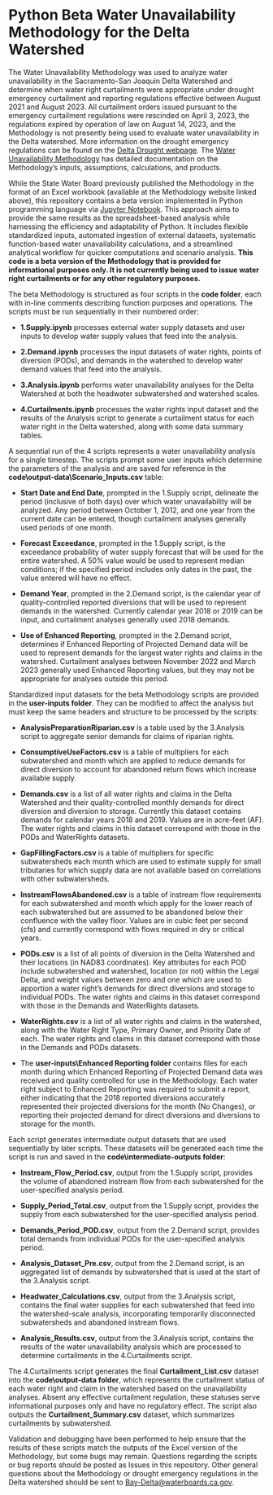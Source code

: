 # Python Beta Water Unavailability Methodology for the Delta Watershed 

The Water Unavailability Methodology was used to analyze water unavailability in the Sacramento-San Joaquin Delta Watershed and determine when water right curtailments were appropriate under drought emergency curtailment and reporting regulations effective between August 2021 and August 2023. All curtailment orders issued pursuant to the emergency curtailment regulations were rescinded on April 3, 2023, the regulations expired by operation of law on August 14, 2023, and the Methodology is not presently being used to evaluate water unavailability in the Delta watershed. More information on the drought emergency regulations can be found on the [Delta Drought webpage](https://www.waterboards.ca.gov/drought/delta/). The [Water Unavailability Methodology](https://www.waterboards.ca.gov/drought/delta/) has detailed documentation on the Methodology’s inputs, assumptions, calculations, and products. 

While the State Water Board previously published the Methodology in the format of an Excel workbook (available at the Methodology website linked above), this repository contains a beta version implemented in Python programming language via [Jupyter Notebook](https://jupyter.org/). This approach aims to provide the same results as the spreadsheet-based analysis while harnessing the efficiency and adaptability of Python. It includes flexible standardized inputs, automated ingestion of external datasets, systematic function-based water unavailability calculations, and a streamlined analytical workflow for quicker computations and scenario analysis. **This code is a beta version of the Methodology that is provided for informational purposes only. It is not currently being used to issue water right curtailments or for any other regulatory purposes.** 

The beta Methodology is structured as four scripts in the **code folder**, each with in-line comments describing function purposes and operations. The scripts must be run sequentially in their numbered order: 

* **1.Supply.ipynb** processes external water supply datasets and user inputs to develop water supply values that feed into the analysis. 

* **2.Demand.ipynb** processes the input datasets of water rights, points of diversion (PODs), and demands in the watershed to develop water demand values that feed into the analysis. 

* **3.Analysis.ipynb** performs water unavailability analyses for the Delta Watershed at both the headwater subwatershed and watershed scales. 

* **4.Curtailments.ipynb** processes the water rights input dataset and the results of the Analysis script to generate a curtailment status for each water right in the Delta watershed, along with some data summary tables. 

A sequential run of the 4 scripts represents a water unavailability analysis for a single timestep. The scripts prompt some user inputs which determine the parameters of the analysis and are saved for reference in the **code\output-data\Scenario_Inputs.csv** table: 

* **Start Date and End Date**, prompted in the 1.Supply script, delineate the period (inclusive of both days) over which water unavailability will be analyzed. Any period between October 1, 2012, and one year from the current date can be entered, though curtailment analyses generally used periods of one month. 

* **Forecast Exceedance**, prompted in the 1.Supply script, is the exceedance probability of water supply forecast that will be used for the entire watershed. A 50% value would be used to represent median conditions; if the specified period includes only dates in the past, the value entered will have no effect. 

* **Demand Year**, prompted in the 2.Demand script, is the calendar year of quality-controlled reported diversions that will be used to represent demands in the watershed. Currently calendar year 2018 or 2019 can be input, and curtailment analyses generally used 2018 demands. 

* **Use of Enhanced Reporting**, prompted in the 2.Demand script, determines if Enhanced Reporting of Projected Demand data will be used to represent demands for the largest water rights and claims in the watershed. Curtailment analyses between November 2022 and March 2023 generally used Enhanced Reporting values, but they may not be appropriate for analyses outside this period. 

Standardized input datasets for the beta Methodology scripts are provided in the **user-inputs folder**. They can be modified to affect the analysis but must keep the same headers and structure to be processed by the scripts: 

* **AnalysisPreparationRiparian.csv** is a table used by the 3.Analysis script to aggregate senior demands for claims of riparian rights. 

* **ConsumptiveUseFactors.csv** is a table of multipliers for each subwatershed and month which are applied to reduce demands for direct diversion to account for abandoned return flows which increase available supply. 

* **Demands.csv** is a list of all water rights and claims in the Delta Watershed and their quality-controlled monthly demands for direct diversion and diversion to storage. Currently this dataset contains demands for calendar years 2018 and 2019. Values are in acre-feet (AF). The water rights and claims in this dataset correspond with those in the PODs and WaterRights datasets. 

* **GapFillingFactors.csv** is a table of multipliers for specific subwatersheds each month which are used to estimate supply for small tributaries for which supply data are not available based on correlations with other subwatersheds. 

* **InstreamFlowsAbandoned.csv** is a table of instream flow requirements for each subwatershed and month which apply for the lower reach of each subwatershed but are assumed to be abandoned below their confluence with the valley floor. Values are in cubic feet per second (cfs) and currently correspond with flows required in dry or critical years. 

* **PODs.csv** is a list of all points of diversion in the Delta Watershed and their locations (in NAD83 coordinates). Key attributes for each POD include subwatershed and watershed, location (or not) within the Legal Delta, and weight values between zero and one which are used to apportion a water right’s demands for direct diversions and storage to individual PODs. The water rights and claims in this dataset correspond with those in the Demands and WaterRights datasets. 

* **WaterRights.csv** is a list of all water rights and claims in the watershed, along with the Water Right Type, Primary Owner, and Priority Date of each. The water rights and claims in this dataset correspond with those in the Demands and PODs datasets. 

* The **user-inputs\Enhanced Reporting folder** contains files for each month during which Enhanced Reporting of Projected Demand data was received and quality controlled for use in the Methodology. Each water right subject to Enhanced Reporting was required to submit a report, either indicating that the 2018 reported diversions accurately represented their projected diversions for the month (No Changes), or reporting their projected demand for direct diversions and diversions to storage for the month. 

Each script generates intermediate output datasets that are used sequentially by later scripts. These datasets will be generated each time the script is run and saved in the **code\intermediate-outputs folder**: 

* **Instream_Flow_Period.csv**, output from the 1.Supply script, provides the volume of abandoned instream flow from each subwatershed for the user-specified analysis period. 

* **Supply_Period_Total.csv**, output from the 1.Supply script, provides the supply from each subwatershed for the user-specified analysis period. 

* **Demands_Period_POD.csv**, output from the 2.Demand script, provides total demands from individual PODs for the user-specified analysis period. 

* **Analysis_Dataset_Pre.csv**, output from the 2.Demand script, is an aggregated list of demands by subwatershed that is used at the start of the 3.Analysis script. 

* **Headwater_Calculations.csv**, output from the 3.Analysis script, contains the final water supplies for each subwatershed that feed into the watershed-scale analysis, incorporating temporarily disconnected subwatersheds and abandoned instream flows. 

* **Analysis_Results.csv**, output from the 3.Analysis script, contains the results of the water unavailability analysis which are processed to determine curtailments in the 4.Curtailments script. 

The 4.Curtailments script generates the final **Curtailment_List.csv** dataset into the **code\output-data folder**, which represents the curtailment status of each water right and claim in the watershed based on the unavailability analyses. Absent any effective curtailment regulation, these statuses serve informational purposes only and have no regulatory effect. The script also outputs the **Curtailment_Summary.csv** dataset, which summarizes curtailments by subwatershed. 

Validation and debugging have been performed to help ensure that the results of these scripts match the outputs of the Excel version of the Methodology, but some bugs may remain. Questions regarding the scripts or bug reports should be posted as Issues in this repository. Other general questions about the Methodology or drought emergency regulations in the Delta watershed should be sent to Bay-Delta@waterboards.ca.gov. 
